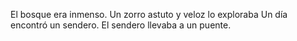 El bosque era inmenso.
Un zorro astuto y veloz lo exploraba
Un día encontró un sendero.
El sendero llevaba a un puente.
